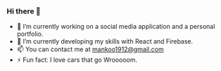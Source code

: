 ### Hi there 👋
- 🔭 I’m currently working on a social media application and a personal portfolio.
- 🌱 I’m currently developing my skills with React and Firebase.
- 📫 You can contact me at mankoo1912@gmail.com
- ⚡ Fun fact: I love cars that go Wrooooom.

<!--
**wahegurupal1912/wahegurupal1912** is a ✨ _special_ ✨ repository because its `README.md` (this file) appears on your GitHub profile.

Here are some ideas to get you started:

- 🔭 I’m currently working on ...
- 🌱 I’m currently learning ...
- 👯 I’m looking to collaborate on ...
- 🤔 I’m looking for help with ...
- 💬 Ask me about ...
- 📫 How to reach me: ...
- 😄 Pronouns: ...
- ⚡ Fun fact: ...
-->
